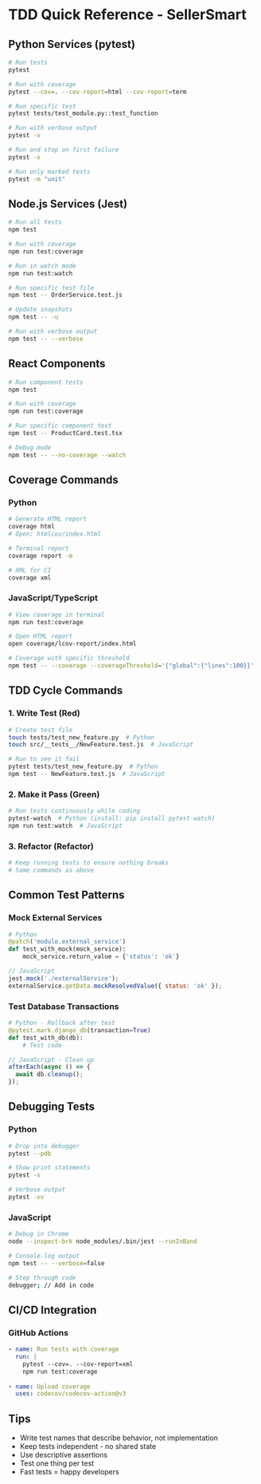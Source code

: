 # TDD Quick Reference - SellerSmart

## Python Services (pytest)
```bash
# Run tests
pytest

# Run with coverage
pytest --cov=. --cov-report=html --cov-report=term

# Run specific test
pytest tests/test_module.py::test_function

# Run with verbose output
pytest -v

# Run and stop on first failure
pytest -x

# Run only marked tests
pytest -m "unit"
```

## Node.js Services (Jest)
```bash
# Run all tests
npm test

# Run with coverage
npm run test:coverage

# Run in watch mode
npm run test:watch

# Run specific test file
npm test -- OrderService.test.js

# Update snapshots
npm test -- -u

# Run with verbose output
npm test -- --verbose
```

## React Components
```bash
# Run component tests
npm test

# Run with coverage
npm run test:coverage

# Run specific component test
npm test -- ProductCard.test.tsx

# Debug mode
npm test -- --no-coverage --watch
```

## Coverage Commands

### Python
```bash
# Generate HTML report
coverage html
# Open: htmlcov/index.html

# Terminal report
coverage report -m

# XML for CI
coverage xml
```

### JavaScript/TypeScript
```bash
# View coverage in terminal
npm run test:coverage

# Open HTML report
open coverage/lcov-report/index.html

# Coverage with specific threshold
npm test -- --coverage --coverageThreshold='{"global":{"lines":100}}'
```

## TDD Cycle Commands

### 1. Write Test (Red)
```bash
# Create test file
touch tests/test_new_feature.py  # Python
touch src/__tests__/NewFeature.test.js  # JavaScript

# Run to see it fail
pytest tests/test_new_feature.py  # Python
npm test -- NewFeature.test.js  # JavaScript
```

### 2. Make it Pass (Green)
```bash
# Run tests continuously while coding
pytest-watch  # Python (install: pip install pytest-watch)
npm run test:watch  # JavaScript
```

### 3. Refactor (Refactor)
```bash
# Keep running tests to ensure nothing breaks
# Same commands as above
```

## Common Test Patterns

### Mock External Services
```python
# Python
@patch('module.external_service')
def test_with_mock(mock_service):
    mock_service.return_value = {'status': 'ok'}
```

```javascript
// JavaScript
jest.mock('./externalService');
externalService.getData.mockResolvedValue({ status: 'ok' });
```

### Test Database Transactions
```python
# Python - Rollback after test
@pytest.mark.django_db(transaction=True)
def test_with_db(db):
    # Test code
```

```javascript
// JavaScript - Clean up
afterEach(async () => {
  await db.cleanup();
});
```

## Debugging Tests

### Python
```bash
# Drop into debugger
pytest --pdb

# Show print statements
pytest -s

# Verbose output
pytest -vv
```

### JavaScript
```bash
# Debug in Chrome
node --inspect-brk node_modules/.bin/jest --runInBand

# Console.log output
npm test -- --verbose=false

# Step through code
debugger; // Add in code
```

## CI/CD Integration

### GitHub Actions
```yaml
- name: Run tests with coverage
  run: |
    pytest --cov=. --cov-report=xml
    npm run test:coverage
    
- name: Upload coverage
  uses: codecov/codecov-action@v3
```

## Tips
- Write test names that describe behavior, not implementation
- Keep tests independent - no shared state
- Use descriptive assertions
- Test one thing per test
- Fast tests = happy developers
